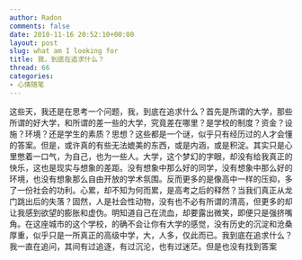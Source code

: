 ```yaml
---
author: Radon
comments: false
date: 2010-11-16 20:52:10+00:00
layout: post
slug: what am I looking for
title: 我，到底在追求什么？
thread: 66
categories:
- 心情随笔
---
```


这些天，我还是在思考一个问题，我，到底在追求什么？首先是所谓的大学，那些所谓的好大学，和所谓的差一些的大学，究竟差在哪里？是学校的制度？资金？设施？环境？还是学生的素质？思想？这些都是一个谜，似乎只有经历过的人才会懂的答案。但是，或许真的有些无法媲美的东西，或是内涵，或是积淀。其实只是心里憋着一口气，为自己，也为一些人。大学，这个梦幻的字眼，却没有给我真正的快乐，这也是现实与想象的差距。没有想象中那么好的同学，没有想象中那么好的环境，也没有想象那么自由开放的学术氛围。反而更多的是像高中一样的压抑，多了一份社会的功利。心累，却不知为何而累，是高考之后的释然？当我们真正从龙门跳出后的失落？固然，人是社会性动物，没有也不必有所谓的清高，但更多的却让我感到欲望的膨胀和虚伪。明知道自己在流血，却要露出微笑，即便只是强挤嘴角。在这座城市的这个学校，的确不会让你有大学的感觉，没有历史的沉淀和沧桑厚重，似乎只是一所真正的高级中学，大，人多，仅此而已。我到底在追求什么？我一直在追问，其间有过追逐，有过沉沦，也有过迷茫。但是也没有找到答案